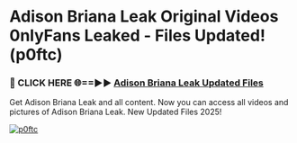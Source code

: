 # Adison Briana Leak Original Videos 0nlyFans Leaked - Files Updated! (p0ftc)

<h3>🔴 CLICK HERE 🌐==►► <a href="https://tinyurl.com/2wckxsce" rel="nofollow">Adison Briana Leak Updated Files</a></h3>

Get Adison Briana Leak and all content. Now you can access all videos and pictures of Adison Briana Leak. New Updated Files 2025!

[![p0ftc](https://i.imgur.com/AFduVYN.gif)](https://tinyurl.com/2wckxsce)
